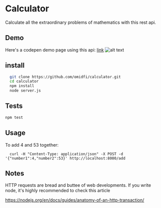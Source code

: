 # Calculator
Calculate all the extraordinary problems of mathematics with this rest api. 

## Demo
Here's a codepen demo page using this api: [link](http://codepen.io/omidfi/full/pEvvXK/)
![alt text](https://i.imgur.com/BXHI9nK.png "preview")

## install
```bash
  git clone https://github.com/omidfi/calculator.git
  cd calculator
  npm install
  node server.js
  ```  
## Tests
```bash
npm test
```

## Usage
To add 4 and 53 together: 
```
  curl -H "Content-Type: application/json" -X POST -d '{"number1":4,"number2":53}' http://localhost:8000/add
```

## Notes
HTTP requests are bread and buttee of web developments. If you write node, it's highly recommended to check this article

https://nodejs.org/en/docs/guides/anatomy-of-an-http-transaction/
